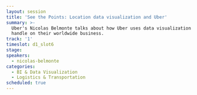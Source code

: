 ```yaml
---
layout: session
title: 'See the Points: Location data visualization and Uber'
summary: >-
  Uber's Nicolas Belmonte talks about how Uber uses data visualization to get a
  handle on their worldwide business.
track: '1'
timeslot: d1_slot6
stage:
speakers:
  - nicolas-belmonte
categories:
  - BI & Data Visualization
  - Logistics & Transportation
scheduled: true
---
```



